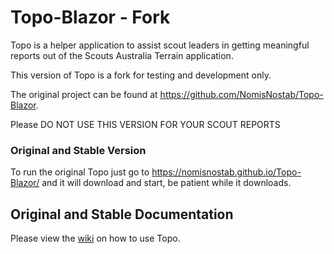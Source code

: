 # Topo-Blazor - Fork

Topo is a helper application to assist scout leaders in getting meaningful reports out of the Scouts Australia Terrain application.

This version of Topo is a fork for testing and development only.

The original project can be found at https://github.com/NomisNostab/Topo-Blazor.

Please DO NOT USE THIS VERSION FOR YOUR SCOUT REPORTS


### Original and Stable Version 
To run the original Topo just go to https://nomisnostab.github.io/Topo-Blazor/ and it will download and start, be patient while it downloads.

## Original and Stable Documentation

Please view the [wiki](https://github.com/NomisNostab/Topo-Blazor/wiki) on how to use Topo.
